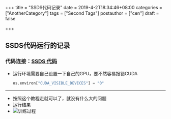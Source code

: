 +++
title = "SSDS代码记录"
date = 2019-4-2T18:34:46+08:00
categories = ["AnotherCategory"]
tags = ["Second Tags"]
postauthor = ["cen"]
draft = false

+++

## SSDS代码运行的记录

### 代码连接：<a href="https://github.com/yqyao/SSD_Pytorch" target="_blank">SSDS 代码</a>

* 运行环境需要自己设置一下自己的GPU，要不然容易报错CUDA

  ```python
  os.environ["CUDA_VISIBLE_DEVICES"] = "0"
  ```

---

* 按照这个教程走就可以了，就没有什么大的问题
* 运行结果
* ![训练过程](H:\temp\hugo\sites\blog\content\fig\训练过程.png)